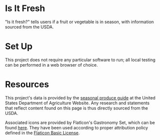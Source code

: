 # Is It Fresh
"Is it fresh?" tells users if a fruit or vegetable is in season, with information sourced from the USDA.

# Set Up
This project does not require any particular software to run; all local testing can be performed in a web browser of choice.

# Resources
This project's data is provided by the [seasonal produce guide](https://snaped.fns.usda.gov/seasonal-produce-guide) at the United States Department of Agriculture Website. Any research and statements that reflect content found on this page is thus directly sourced from the USDA. 

Associated icons are provided by FlatIcon's Gastronomy Set, which can be found [here](https://www.flaticon.com/packs/gastronomy-set). They have been used according to proper attribution policy defined in the [Flaticon Basic License](https://file000.flaticon.com/downloads/license/license.pdf). 
